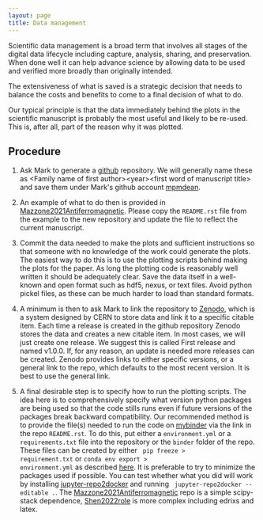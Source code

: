 ```yaml
---
layout: page
title: Data management
---
```


Scientific data management is a broad term that involves all stages of the digital data lifecycle including capture, analysis, sharing, and preservation. When done well it can help advance science by allowing data to be used and verified more broadly than originally intended.

The extensiveness of what is saved is a strategic decision that needs to balance the costs and benefits to come to a final decision of what to do.

Our typical principle is that the data immediately behind the plots in the scientific manuscript is probably the most useful and likely to be re-used. This is, after all, part of the reason why it was plotted.

## Procedure

1. Ask Mark to generate a [github](https://github.com/) repository. We will generally name these as \<Family name of first author\>\<year\>\<first word of manuscript title\> and save them under Mark's github account [mpmdean](https://github.com/mpmdean).

1. An example of what to do then is provided in [Mazzone2021Antiferromagnetic](https://github.com/mpmdean/Mazzone2021Antiferromagnetic). Please copy the <code>README.rst</code> file from the example to the new repository and update the file to reflect the current manuscript.

1. Commit the data needed to make the plots and sufficient instructions so that
   someone with no knowledge of the work could generate the plots.
   The easiest way to do this is to use the plotting scripts behind making the plots for the paper. As long the plotting code is reasonably well written it should be adequately clear. Save the data itself in a well-known and open format such as hdf5, nexus, or text files. Avoid python pickel files, as these can be much harder to load than standard formats.

1. A minimum is then to ask Mark to link the repository to [Zenodo](https://zenodo.org/), which is a system designed by CERN to store data and link it to a specific citable item. Each time a release is created in the github repository Zenodo stores the data and creates a new citable item. In most cases, we will just create one release. We suggest this is called First release and named v1.0.0. If, for any reason, an update is needed more releases can be created. Zenodo provides links to either specific versions, or a general link to the repo, which defaults to the most recent version. It is best to use the general link.

1. A final desirable step is to specify how to run the plotting scripts. The idea here is to comprehensively specify what version python packages are being used so that the code stills runs even if future versions of the packages break backward compatibility. Our recommended method is to provide the file(s) needed to run the code on [mybinder](https://mybinder.org/) via the link in the repo <code>README.rst</code>. To do this, put either a <code>environment.yml</code> or a <code>requirements.txt</code> file into the repository or the <code>binder</code> folder of the repo. These files can be created by either <code> pip freeze > requirement.txt</code> or <code>conda env export > environment.yml</code> as described [here](https://mybinder.readthedocs.io/en/latest/tutorials/reproducibility.html). It is preferable to try to minimize the packages used if possible. You can test whether what you did will work by installing [jupyter-repo2docker](https://repo2docker.readthedocs.io/en/latest/) and running <code> jupyter-repo2docker --editable .</code>. The [Mazzone2021Antiferromagnetic](https://github.com/mpmdean/Mazzone2021Antiferromagnetic) repo is a simple scipy-stack dependence, [Shen2022role](https://github.com/mpmdean/Shen2022role) is more complex including edrixs and latex.

